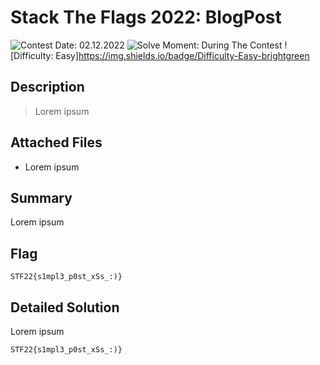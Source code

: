 # Stack The Flags 2022: BlogPost

![Contest Date: 02.12.2022](https://img.shields.io/badge/Contest%20Date-02.12.2022-lightgrey.svg)
![Solve Moment: During The Contest](https://img.shields.io/badge/Solve%20Moment-During%20The%20Contest-brightgreen.svg)
![Difficulty: Easy]https://img.shields.io/badge/Difficulty-Easy-brightgreen

## Description

> Lorem ipsum


## Attached Files

- Lorem ipsum

## Summary

Lorem ipsum

## Flag

```
STF22{s1mpl3_p0st_xSs_:)}
```

## Detailed Solution

Lorem ipsum

```
STF22{s1mpl3_p0st_xSs_:)}
```
